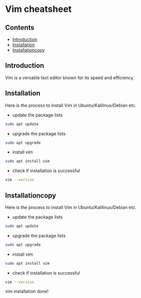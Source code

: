 # Vim cheatsheet
## Contents
* [Introduction](#introduction)
* [Installation](#installation)
* [Installationcopy](#installationcopy)
## Introduction
Vim is a versatile text editor known for its speed and efficiency.
## Installation
Here is the process to install Vim in Ubuntu/Kalilinux/Debian etc.
- update the package lists
```bash
sudo apt update
```
- upgrade the package lists
```bash
sudo apt upgrade
```
- install vim
```bash
sudo apt install vim
```
- check if installation is successful
```bash
vim --version
```
## Installationcopy
Here is the process to install Vim in Ubuntu/Kalilinux/Debian etc.
- update the package lists
```bash
sudo apt update
```
- upgrade the package lists
```bash
sudo apt upgrade
```
- install vim
```bash
sudo apt install vim
```
- check if installation is successful
```bash
vim --version
```
vim installation done!
